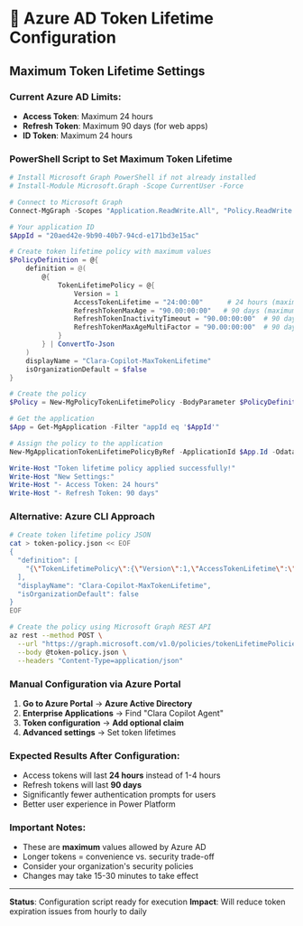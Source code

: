 # 🔐 Azure AD Token Lifetime Configuration

## Maximum Token Lifetime Settings

### Current Azure AD Limits:
- **Access Token**: Maximum 24 hours
- **Refresh Token**: Maximum 90 days (for web apps)
- **ID Token**: Maximum 24 hours

### PowerShell Script to Set Maximum Token Lifetime

```powershell
# Install Microsoft Graph PowerShell if not already installed
# Install-Module Microsoft.Graph -Scope CurrentUser -Force

# Connect to Microsoft Graph
Connect-MgGraph -Scopes "Application.ReadWrite.All", "Policy.ReadWrite.ApplicationConfiguration"

# Your application ID
$AppId = "20aed42e-9b90-40b7-94cd-e171bd3e15ac"

# Create token lifetime policy with maximum values
$PolicyDefinition = @{
    definition = @(
        @{
            TokenLifetimePolicy = @{
                Version = 1
                AccessTokenLifetime = "24:00:00"      # 24 hours (maximum)
                RefreshTokenMaxAge = "90.00:00:00"   # 90 days (maximum)
                RefreshTokenInactivityTimeout = "90.00:00:00"  # 90 days
                RefreshTokenMaxAgeMultiFactor = "90.00:00:00"  # 90 days
            }
        } | ConvertTo-Json
    )
    displayName = "Clara-Copilot-MaxTokenLifetime"
    isOrganizationDefault = $false
}

# Create the policy
$Policy = New-MgPolicyTokenLifetimePolicy -BodyParameter $PolicyDefinition

# Get the application
$App = Get-MgApplication -Filter "appId eq '$AppId'"

# Assign the policy to the application
New-MgApplicationTokenLifetimePolicyByRef -ApplicationId $App.Id -OdataId "https://graph.microsoft.com/v1.0/policies/tokenLifetimePolicies/$($Policy.Id)"

Write-Host "Token lifetime policy applied successfully!"
Write-Host "New Settings:"
Write-Host "- Access Token: 24 hours"
Write-Host "- Refresh Token: 90 days"
```

### Alternative: Azure CLI Approach

```bash
# Create token lifetime policy JSON
cat > token-policy.json << EOF
{
  "definition": [
    "{\"TokenLifetimePolicy\":{\"Version\":1,\"AccessTokenLifetime\":\"24:00:00\",\"RefreshTokenMaxAge\":\"90.00:00:00\",\"RefreshTokenInactivityTimeout\":\"90.00:00:00\",\"RefreshTokenMaxAgeMultiFactor\":\"90.00:00:00\"}}"
  ],
  "displayName": "Clara-Copilot-MaxTokenLifetime",
  "isOrganizationDefault": false
}
EOF

# Create the policy using Microsoft Graph REST API
az rest --method POST \
  --url "https://graph.microsoft.com/v1.0/policies/tokenLifetimePolicies" \
  --body @token-policy.json \
  --headers "Content-Type=application/json"
```

### Manual Configuration via Azure Portal

1. **Go to Azure Portal** → **Azure Active Directory**
2. **Enterprise Applications** → Find "Clara Copilot Agent"
3. **Token configuration** → **Add optional claim**
4. **Advanced settings** → Set token lifetimes

### Expected Results After Configuration:
- Access tokens will last **24 hours** instead of 1-4 hours
- Refresh tokens will last **90 days**
- Significantly fewer authentication prompts for users
- Better user experience in Power Platform

### Important Notes:
- These are **maximum** values allowed by Azure AD
- Longer tokens = convenience vs. security trade-off
- Consider your organization's security policies
- Changes may take 15-30 minutes to take effect

---
**Status**: Configuration script ready for execution
**Impact**: Will reduce token expiration issues from hourly to daily
